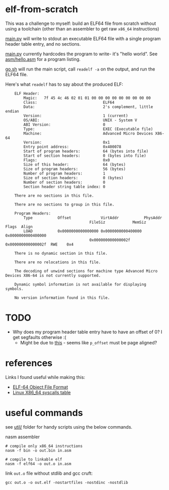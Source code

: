 # elf-from-scratch

This was a challenge to myself: build an ELF64 file from scratch without using
a toolchain (other than an assembler to get raw `x86_64` instructions)

[main.py](main.py) will write to stdout an executable ELF64 file with a single program header
table entry, and no sections.

[main.py](main.py) currently hardcodes the program to write- it's "hello world".
See [asm/hello.asm](asm/hello.asm) for a program listing.

[go.sh](go.sh) will run the main script, call `readelf -a` on the output, and run the
ELF64 file.

Here's what `readelf` has to say about the produced ELF:

		ELF Header:
			Magic:   7f 45 4c 46 02 01 01 00 00 00 00 00 00 00 00 00
			Class:                             ELF64
			Data:                              2's complement, little endian
			Version:                           1 (current)
			OS/ABI:                            UNIX - System V
			ABI Version:                       0
			Type:                              EXEC (Executable file)
			Machine:                           Advanced Micro Devices X86-64
			Version:                           0x1
			Entry point address:               0x400078
			Start of program headers:          64 (bytes into file)
			Start of section headers:          0 (bytes into file)
			Flags:                             0x0
			Size of this header:               64 (bytes)
			Size of program headers:           56 (bytes)
			Number of program headers:         1
			Size of section headers:           0 (bytes)
			Number of section headers:         0
			Section header string table index: 0

		There are no sections in this file.

		There are no sections to group in this file.

		Program Headers:
			Type           Offset             VirtAddr           PhysAddr
										 FileSiz            MemSiz              Flags  Align
			LOAD           0x0000000000000000 0x0000000000400000 0x0000000000400000
										 0x000000000000002f 0x000000000000002f  RWE    0x4

		There is no dynamic section in this file.

		There are no relocations in this file.

		The decoding of unwind sections for machine type Advanced Micro Devices X86-64 is not currently supported.

		Dynamic symbol information is not available for displaying symbols.

		No version information found in this file.

# TODO

* Why does my program header table entry have to have an offset of 0? I get segfaults otherwise :(
  - Might be due to [this][1] - seems like `p_offset` must be page aligned?

[1]: https://stackoverflow.com/questions/5104060/elf-program-header-offset

# references

Links I found useful while making this:

- [ELF-64 Object File Format](https://www.uclibc.org/docs/elf-64-gen.pdf)
- [Linux X86_64 syscalls table](http://blog.rchapman.org/posts/Linux_System_Call_Table_for_x86_64/)

# useful commands

see [util/](util/) folder for handy scripts using the below commands.

nasm assembler

    # compile only x86_64 instructions
    nasm -f bin -o out.bin in.asm

    # compile to linkable elf
    nasm -f elf64 -o out.o in.asm

link `out.o` file without stdlib and gcc cruft:

    gcc out.o -o out.elf -nostartfiles -nostdinc -nostdlib
